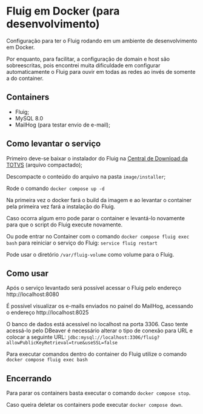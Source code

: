 # Fluig em Docker (para desenvolvimento)

Configuração para ter o Fluig rodando em um ambiente de desenvolvimento em Docker.

Por enquanto, para facilitar, a configuração de domain e host são sobreescritas, pois encontrei
muita dificuldade em configurar automaticamente o Fluig para ouvir em todas as redes ao invés
de somente a do container.

## Containers

- Fluig;
- MySQL 8.0
- MailHog (para testar envio de e-mail);

## Como levantar o serviço

Primeiro deve-se baixar o instalador do Fluig na [Central de Download da TOTVS](https://suporte.totvs.com/portal/p/10098/suporte-fluig-download#000035/FLUIG%201.8/Fluig/) (arquivo compactado);

Descompacte o conteúdo do arquivo na pasta `image/installer`;

Rode o comando `docker compose up -d`

Na primeira vez o docker fará o build da imagem e ao levantar o container
pela primeira vez fará a instalação do Fluig.

Caso ocorra algum erro pode parar o container e levantá-lo novamente para
que o script do Fluig execute novamente.

Ou pode entrar no Container com o comando `docker compose fluig exec bash`
para reiniciar o serviço do Fluig: `service fluig restart`

Pode usar o diretório `/var/fluig-volume` como volume para o Fluig.

## Como usar

Após o serviço levantado será possível acessar o Fluig pelo endereço http://localhost:8080

É possível visualizar os e-mails enviados no painel do MailHog, acessando o endereço http://localhost:8025

O banco de dados está acessível no localhost na porta 3306. Caso tente acessá-lo
pelo DBeaver é necessário alterar o tipo de conexão para URL e colocar a seguinte URL:
`jdbc:mysql://localhost:3306/fluig?allowPublicKeyRetrieval=true&useSSL=false`

Para executar comandos dentro do container do Fluig utilize o comando
`docker compose fluig exec bash`

## Encerrando

Para parar os containers basta executar o comando `docker compose stop`.

Caso queira deletar os containers pode executar `docker compose down`.
